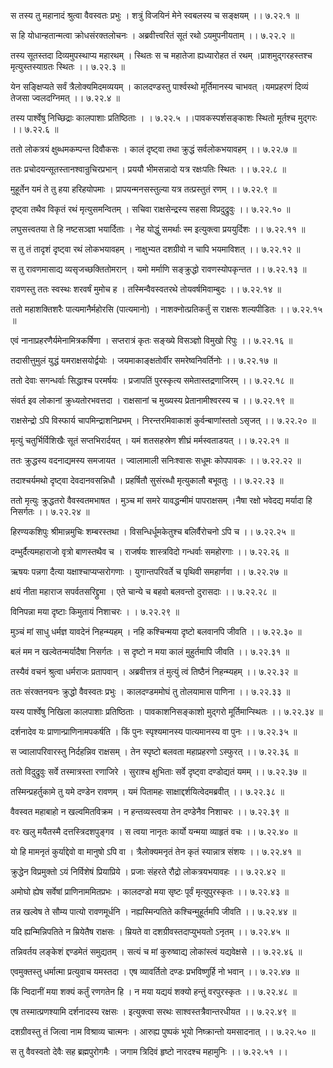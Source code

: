 स तस्य तु महानादं श्रुत्वा वैवस्वतः प्रभुः ।
शत्रुं विजयिनं मेने स्वबलस्य च सङ्क्षयम् ।। ७.२२.१ ॥

स हि योधान्हतान्मत्वा क्रोधसंरक्तलोचनः ।
अब्रवीत्त्वरितं सूतं रथो ऽयमुपनीयताम् ।। ७.२२.२ ॥

तस्य सूतस्तदा दिव्यमुपस्थाप्य महारथम् ।
स्थितः स च महातेजा ह्यध्यारोहत तं रथम् ।प्राशमुद्गरहस्तश्च मृत्युस्तस्याग्रतः स्थितः ।। ७.२२.३ ॥

येन सङ्क्षिप्यते सर्वं त्रैलोक्यमिदमव्ययम् ।
कालदण्डस्तु पार्श्वस्थो मूर्तिमानस्य चाभवत् ।यमप्रहरणं दिव्यं तेजसा ज्वलदग्निमत् ।। ७.२२.४ ॥

तस्य पार्श्वेषु निच्छिद्राः कालपाशाः प्रतिष्ठिताः ।
। ७.२२.५ ।।पावकस्पर्शसङ्काशः स्थितो मूर्तश्च मुद्गरः ।। ७.२२.६ ॥

ततो लोकत्रयं क्षुब्धमकम्पन्त दिवौकसः ।
कालं दृष्ट्वा तथा क्रुद्धं सर्वलोकभयावहम् ।। ७.२२.७ ॥

ततः प्रचोदयन्सूतस्तानश्वान्रुचिरप्रभान् ।
प्रययौ भीमसन्नादो यत्र रक्षःपतिः स्थितः ।। ७.२२.८ ॥

मुहूर्तेन यमं ते तु हया हरिहयोपमाः ।
प्रापयन्मनसस्तुल्या यत्र तत्प्रस्तुतं रणम् ।। ७.२२.९ ॥

दृष्ट्वा तथैव विकृतं रथं मृत्युसमन्वितम् ।
सचिवा राक्षसेन्द्रस्य सहसा विप्रदुद्रुवुः ।। ७.२२.१० ॥

लघुसत्त्वतया ते हि नष्टसञ्ज्ञा भयार्दिताः ।
नेह योद्धुं समर्थाः स्म इत्युक्त्वा प्रययुर्दिशः ।। ७.२२.११ ॥

स तु तं तादृशं दृष्ट्वा रथं लोकभयावहम् ।
नाक्षुभ्यत दशग्रीवो न चापि भयमाविशत् ।। ७.२२.१२ ॥

स तु रावणमासाद्य व्यसृजच्छक्तितोमरान् ।
यमो मर्माणि सङ्क्रुद्धो रावणस्योपकृन्तत ।। ७.२२.१३ ॥

रावणस्तु ततः स्वस्थः शरवर्षं मुमोच ह ।
तस्मिन्वैवस्वतरथे तोयवर्षमिवाम्बुदः ।। ७.२२.१४ ॥

ततो महाशक्तिशरैः पात्यमानैर्महोरसि (पात्यमानो) ।
नाशक्नोत्प्रतिकर्तुं स राक्षसः शल्यपीडितः ।। ७.२२.१५ ॥

एवं नानाप्रहरणैर्यमेनामित्रकर्षिणा ।
सप्तरात्रं कृतः सङ्ख्ये विसञ्ज्ञो विमुखो रिपुः ।। ७.२२.१६ ॥

तदासीत्तुमुलं युद्धं यमराक्षसयोर्द्वयोः ।
जयमाकाङ्क्षतोर्वीर समरेष्वनिवर्तिनोः ।। ७.२२.१७ ॥

ततो देवाः सगन्धर्वाः सिद्धाश्च परमर्षयः ।
प्रजापतिं पुरस्कृत्य समेतास्तद्रणाजिरम् ।। ७.२२.१८ ॥

संवर्त इव लोकानां क्रुध्यतोरभवत्तदा ।
राक्षसानां च मुख्यस्य प्रेतानामीश्वरस्य च ।। ७.२२.१९ ॥

राक्षसेन्द्रो ऽपि विस्फार्य चापमिन्द्राशनिप्रभम् ।
निरन्तरमिवाकाशं कुर्वन्बाणांस्ततो ऽसृजत् ।। ७.२२.२० ॥

मृत्युं चतुर्भिर्विशिखैः सूतं सप्तभिरार्दयत् ।
यमं शतसहस्रेण शीघ्रं मर्मस्वताडयत् ।। ७.२२.२१ ॥

ततः क्रुद्धस्य वदनाद्यमस्य समजायत ।
ज्वालामाली सनिःश्वासः सधूमः कोपपावकः ।। ७.२२.२२ ॥

तदाश्चर्यमथो दृष्ट्वा देवदानवसन्निधौ ।
प्रहर्षितौ सुसंरब्धौ मृत्युकालौ बभूवतुः ।। ७.२२.२३ ॥

ततो मृत्युः क्रुद्धतरो वैवस्वतमभाषत ।
मुञ्च मां समरे यावद्धन्मीमं पापराक्षसम् ।नैषा रक्षो भवेदद्य मर्यादा हि निसर्गतः ।। ७.२२.२४ ॥

हिरण्यकशिपुः श्रीमान्नमुचिः शम्बरस्तथा ।
विसन्धिर्धूमकेतुश्च बलिर्वैरोचनो ऽपि च ।। ७.२२.२५ ॥

दम्भुर्दैत्यमहाराजो वृत्रो बाणस्तथैव च ।
राजर्षयः शास्त्रविदो गन्धर्वाः समहोरगाः ।। ७.२२.२६ ॥

ऋषयः पन्नगा दैत्या यक्षाश्चाप्यप्सरोगणाः ।
युगान्तपरिवर्ते च पृथिवी समहार्णवा ।। ७.२२.२७ ॥

क्षयं नीता महाराज सपर्वतसरिद्द्रुमा ।
एते चान्ये च बहवो बलवन्तो दुरासदाः ।। ७.२२.२८ ॥

विनिपन्ना मया दृष्टाः किमुतायं निशाचरः ।
। ७.२२.२९ ॥

मुञ्चं मां साधु धर्मज्ञ यावदेनं निहन्म्यहम् ।
नहि कश्चिन्मया दृष्टो बलवानपि जीवति ।। ७.२२.३० ॥

बलं मम न खल्वेतन्मर्यादैषा निसर्गतः ।
स दृष्टो न मया कालं मुहुर्तमापि जीवति ।। ७.२२.३१ ॥

तस्यैवं वचनं श्रुत्वा धर्मराजः प्रतापवान् ।
अब्रवीत्तत्र तं मुत्युं त्वं तिष्ठैनं निहन्म्यहम् ।। ७.२२.३२ ॥

ततः संरक्तनयनः क्रुद्धो वैवस्वतः प्रभुः ।
कालदण्डममोघं तु तोलयामास पाणिना ।। ७.२२.३३ ॥

यस्य पार्श्वेषु निखिला कालपाशाः प्रतिष्ठिताः ।
पावकाशनिसङ्काशो मुद्गरो मूर्तिमान्स्थितः ।। ७.२२.३४ ॥

दर्शनादेव यः प्राणान्प्राणिनामपकर्षति ।
किं पुनः स्पृश्यमानस्य पात्यमानस्य वा पुनः ।। ७.२२.३५ ॥

स ज्वालापरिवारस्तु निर्दहन्निव राक्षसम् ।
तेन स्पृष्टो बलवता महाप्रहरणो ऽस्फुरत् ।। ७.२२.३६ ॥

ततो विदुद्रुवुः सर्वे तस्मात्रस्ता रणाजिरे ।
सुराश्च क्षुभिताः सर्वे दृष्ट्वा दण्डोद्यतं यमम् ।। ७.२२.३७ ॥

तस्मिन्प्रहर्तुकामे तु यमे दण्डेन रावणम् ।
यमं पितामहः साक्षाद्दर्शयित्वेदमब्रवीत् ।। ७.२२.३८ ॥

वैवस्वत महाबाहो न खल्वमितविक्रम ।
न हन्तव्यस्त्वया तेन दण्डेनैव निशाचरः ।। ७.२२.३९ ॥

वरः खलु मयैतस्मै दत्तस्त्रिदशपुङ्गव ।
स त्वया नानृतः कार्यो यन्मया व्याहृतं वचः ।। ७.२२.४० ॥

यो हि मामनृतं कुर्याद्देवो वा मानुषो ऽपि वा ।
त्रैलोक्यमनृतं तेन कृतं स्यान्नात्र संशयः ।। ७.२२.४१ ॥

क्रुद्धेन विप्रमुक्तो ऽयं निर्विशेषं प्रियाप्रिये ।
प्रजाः संहरते रौद्रो लोकत्रयभयावहः ।। ७.२२.४२ ॥

अमोघो ह्येष सर्वेषां प्राणिनाममितप्रभः ।
कालदण्डो मया सृष्टः पूर्वं मृत्युपुरस्कृतः ।। ७.२२.४३ ॥

तन्न खल्वेष ते सौम्य पात्यो रावणमूर्धनि ।
नह्यस्मिन्पतिते कश्चिन्मुहूर्तमपि जीवति ।। ७.२२.४४ ॥

यदि ह्यन्मिन्निपतिते न म्रियेतैष राक्षसः ।
म्रियते वा दशग्रीवस्तदाप्युभयतो ऽनृतम् ।। ७.२२.४५ ॥

तन्निवर्तय लङ्केशं द्दण्डमेतं समुद्यतम् ।
सत्यं च मां कुरुष्वाद्य लोकांस्त्वं यद्यवेक्षसे ।। ७.२२.४६ ॥

एवमुक्तस्तु धर्मात्मा प्रत्युवाच यमस्तदा ।
एष व्यावर्तितो दण्डः प्रभविष्णुर्हि नो भवान् ।। ७.२२.४७ ॥

किं न्विदानीं मया शक्यं कर्तुं रणगतेन हि ।
न मया यद्ययं शक्यो हन्तुं वरपुरस्कृतः ।। ७.२२.४८ ॥

एष तस्मात्प्रणश्यामि दर्शनादस्य रक्षसः ।
इत्युक्त्वा सरथः साश्वस्तत्रैवान्तरधीयत ।। ७.२२.४९ ॥

दशग्रीवस्तु तं जित्वा नाम विश्राव्य चात्मनः ।
आरुह्य पुष्पकं भूयो निष्क्रान्तो यमसादनात् ।। ७.२२.५० ॥

स तु वैवस्वतो देवैः सह ब्रह्मपुरोगमैः ।
जगाम त्रिदिवं हृष्टो नारदश्च महामुनिः ।। ७.२२.५१ ।।


